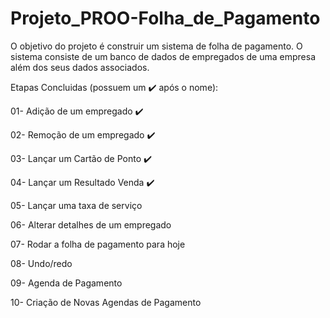 # Projeto_PROO-Folha_de_Pagamento
O objetivo do projeto é construir um sistema de folha de pagamento. O sistema consiste de um banco de dados de empregados de uma empresa além dos seus dados associados.

Etapas Concluidas (possuem um ✔️️ após o nome):

01- Adição de um empregado  ✔️️

02- Remoção de um empregado  ✔️️

03- Lançar um Cartão de Ponto  ✔️️

04- Lançar um Resultado Venda  ✔️️

05- Lançar uma taxa de serviço

06- Alterar detalhes de um empregado 

07- Rodar a folha de pagamento para hoje 

08- Undo/redo 

09- Agenda de Pagamento

10- Criação de Novas Agendas de Pagamento 
